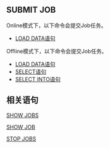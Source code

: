 ## SUBMIT JOB

Online模式下，以下命令会提交Job任务。

- [LOAD DATA语句](../dml/LOAD_DATA_STATEMENT.md)

Offline模式下，以下命令会提交Job任务。

- [LOAD DATA语句](../dml/LOAD_DATA_STATEMENT.md)
- [SELECT语句](../dql/SELECT_STATEMENT.md)
- [SELECT INTO语句](../dql/SELECT_INTO_STATEMENT.md)

## 相关语句

[SHOW JOBS](./SHOW_JOBS.md)

[SHOW JOB](./SHOW_JOB.md)

[STOP JOBS](./STOP_JOB.md)
